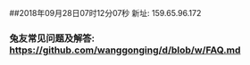 ##2018年09月28日07时12分07秒 新址: 159.65.96.172
### 兔友常见问题及解答: https://github.com/wanggonging/d/blob/w/FAQ.md
